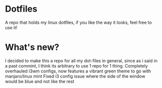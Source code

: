 # Dotfiles
A repo that holds my linux dotfiles, if you like the way it looks, feel free to use it!
# What's new?
I decided to make this a repo for all my dot-files in general, since as i said in a past commint, I think its arbitrary to use 1 repo for 1 thing.
Completely overhauled i3wm configs, now features a vibrant green theme to go with manjaro/linux mint
Fixed i3 config issue where the side of the window would be blue and not like the rest
